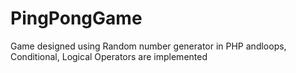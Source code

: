 # PingPongGame
Game designed using Random number generator in PHP andloops, Conditional, Logical Operators are implemented
